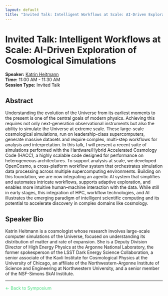 ```yaml
---
layout: default
title: "Invited Talk: Intelligent Workflows at Scale: AI-Driven Exploration of Cosmological Simulations - AIExScale 2025"
---
```


# Invited Talk: Intelligent Workflows at Scale: AI-Driven Exploration of Cosmological Simulations

**Speaker:** [Katrin Heitmann](/speakers/katrin-heitmann)  
**Time:** 11:00 AM - 11:30 AM  
**Session Type:** Invited Talk

## Abstract

Understanding the evolution of the Universe from its earliest moments to the present is one of the central goals of modern physics. Achieving this requires not only next-generation observational instruments but also the ability to simulate the Universe at extreme scale. These large-scale cosmological simulations, run on leadership-class supercomputers, generate massive datasets and require complex, multi-step workflows for analysis and interpretation.
In this talk, I will present a recent suite of simulations performed with the Hardware/Hybrid Accelerated Cosmology Code (HACC), a highly scalable code designed for performance on heterogeneous architectures. To support analysis at scale, we developed OpenCosmo, a cross-platform workflow system that orchestrates simulation data processing across multiple supercomputing environments. Building on this foundation, we are now integrating an agentic AI system that simplifies and automates intricate workflows, supports adaptive exploration, and enables more intuitive human–machine interaction with the data. While still in early stages, this integration of HPC, workflow technologies, and AI illustrates the emerging paradigm of intelligent scientific computing and its potential to accelerate discovery in complex domains like cosmology.

## Speaker Bio

Katrin Heitmann is a cosmologist whose research involves large-scale computer simulations of the Universe, focused on understanding its distribution of matter and rate of expansion. She is a Deputy Division Director of High Energy Physics at the Argonne National Laboratory, the former spokesperson of the LSST Dark Energy Science Collaboration, a senior associate of the Kavli Institute for Cosmological Physics at the University of Chicago, an affiliate of the Northwestern-Argonne Institute of Science and Engineering at Northwestern University, and a senior member of the NSF-Simons SkAI Institute.

---

<a href="/" style="color: #4ade80; text-decoration: none;">← Back to Symposium</a> 